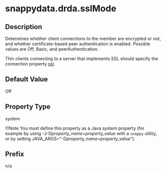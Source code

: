 # snappydata.drda.sslMode

## Description

Determines whether client connections to the member are encrypted or not, and whether certificate-based peer authentication is enabled. Possible values are Off, Basic, and peerAuthentication.

Thin clients connecting to a server that implements SSL should specify the connection property [ssl](ssl.md).

## Default Value

Off

## Property Type

system 

!!!Note 
	You must define this property as a Java system property (for example by using -J-D*property\_name*=*property\_value* with a `snappy` utility, or by setting JAVA\_ARGS="-D*property\_name*=*property\_value*").</p>

## Prefix

n/a
